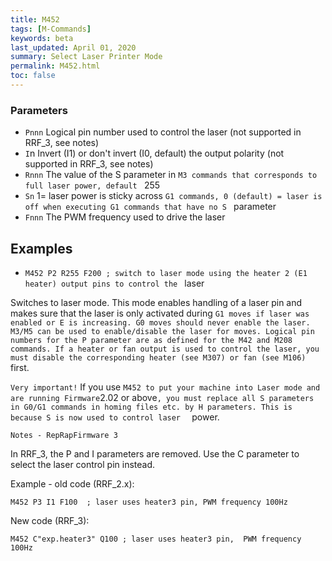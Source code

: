 ```yaml
---
title: M452
tags: [M-Commands] 
keywords: beta 
last_updated: April 01, 2020 
summary: Select Laser Printer Mode 
permalink: M452.html
toc: false 
---
```



### Parameters

* `Pnnn` Logical pin number used to control the laser (not supported in RRF_3, see notes)
* `I`n Invert (I1) or don't invert (I0, default) the output polarity (not supported in RRF_3, see notes)
* `Rnnn` The value of the S parameter in ` M3 commands that corresponds to full laser power, default  ` 255
* `Sn` 1= laser power is sticky across ` G1 commands, 0 (default) = laser is off when executing G1 commands that have no S  ` parameter
* `Fnnn` The PWM frequency used to drive the laser

## Examples

* ` M452 P2 R255 F200 ; switch to laser mode using the heater 2 (E1 heater) output pins to control the  ` laser

Switches to laser mode. This mode enables handling of a laser pin and makes sure that the laser is only activated during ` G1 moves if laser was enabled or E is increasing. G0 moves should never enable the laser. M3/M5 can be used to enable/disable the laser for moves. Logical pin numbers for the P parameter are as defined for the M42 and M208 commands. If a heater or fan output is used to control the laser, you must disable the corresponding heater (see M307) or fan (see M106)  ` first.

`Very important!` If you use ` M452 to put your machine into Laser mode and are running Firmware `2.02 or above`, you must replace all S parameters in G0/G1 commands in homing files etc. by H parameters. This is because S is now used to control laser  ` power.

`Notes - RepRapFirmware 3`

In RRF_3, the P and I parameters are removed. Use the C parameter to select the laser control pin instead.

Example - old code (RRF_2.x):

```
M452 P3 I1 F100  ; laser uses heater3 pin, PWM frequency 100Hz
```

New code (RRF_3):

```
M452 C"exp.heater3" Q100 ; laser uses heater3 pin,  PWM frequency 100Hz
```

